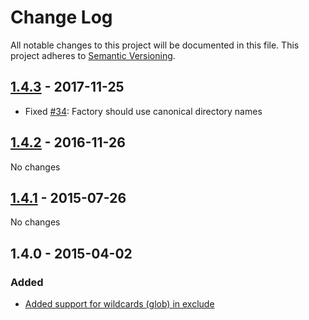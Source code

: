 # Change Log

All notable changes to this project will be documented in this file. This project adheres to [Semantic Versioning](http://semver.org/).

## [1.4.3] - 2017-11-25

* Fixed [#34](https://github.com/sebastianbergmann/php-file-iterator/issues/34): Factory should use canonical directory names

## [1.4.2] - 2016-11-26

No changes

## [1.4.1] - 2015-07-26

No changes

## 1.4.0 - 2015-04-02

### Added

* [Added support for wildcards (glob) in exclude](https://github.com/sebastianbergmann/php-file-iterator/pull/23)

[1.4.3]: https://github.com/sebastianbergmann/php-file-iterator/compare/1.4.2...1.4.3
[1.4.2]: https://github.com/sebastianbergmann/php-file-iterator/compare/1.4.1...1.4.2
[1.4.1]: https://github.com/sebastianbergmann/php-file-iterator/compare/1.4.0...1.4.1
